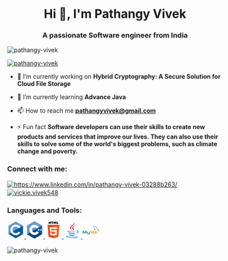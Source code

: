 <h1 align="center">Hi 👋, I'm Pathangy Vivek</h1>
<h3 align="center">A passionate Software engineer from India</h3>

<p align="left"> <img src="https://komarev.com/ghpvc/?username=pathangy-vivek&label=Profile%20views&color=0e75b6&style=flat" alt="pathangy-vivek" /> </p>

<p align="left"> <a href="https://github.com/ryo-ma/github-profile-trophy"><img src="https://github-profile-trophy.vercel.app/?username=pathangy-vivek" alt="pathangy-vivek" /></a> </p>

- 🔭 I’m currently working on **Hybrid Cryptography: A Secure Solution for Cloud File Storage**

- 🌱 I’m currently learning **Advance Java**

- 📫 How to reach me **pathangyvivek@gmail.com**

- ⚡ Fun fact **Software developers can use their skills to create new products and services that improve our lives. They can also use their skills to solve some of the world's biggest problems, such as climate change and poverty.**

<h3 align="left">Connect with me:</h3>
<p align="left">
<a href="https://linkedin.com/in/https://www.linkedin.com/in/pathangy-vivek-03288b263/" target="blank"><img align="center" src="https://raw.githubusercontent.com/rahuldkjain/github-profile-readme-generator/master/src/images/icons/Social/linked-in-alt.svg" alt="https://www.linkedin.com/in/pathangy-vivek-03288b263/" height="30" width="40" /></a>
<a href="https://instagram.com/vickie.vivek548" target="blank"><img align="center" src="https://raw.githubusercontent.com/rahuldkjain/github-profile-readme-generator/master/src/images/icons/Social/instagram.svg" alt="vickie.vivek548" height="30" width="40" /></a>
</p>

<h3 align="left">Languages and Tools:</h3>
<p align="left"> <a href="https://www.cprogramming.com/" target="_blank" rel="noreferrer"> <img src="https://raw.githubusercontent.com/devicons/devicon/master/icons/c/c-original.svg" alt="c" width="40" height="40"/> </a> <a href="https://www.w3schools.com/cpp/" target="_blank" rel="noreferrer"> <img src="https://raw.githubusercontent.com/devicons/devicon/master/icons/cplusplus/cplusplus-original.svg" alt="cplusplus" width="40" height="40"/> </a> <a href="https://www.w3.org/html/" target="_blank" rel="noreferrer"> <img src="https://raw.githubusercontent.com/devicons/devicon/master/icons/html5/html5-original-wordmark.svg" alt="html5" width="40" height="40"/> </a> <a href="https://www.java.com" target="_blank" rel="noreferrer"> <img src="https://raw.githubusercontent.com/devicons/devicon/master/icons/java/java-original.svg" alt="java" width="40" height="40"/> </a> <a href="https://www.mysql.com/" target="_blank" rel="noreferrer"> <img src="https://raw.githubusercontent.com/devicons/devicon/master/icons/mysql/mysql-original-wordmark.svg" alt="mysql" width="40" height="40"/> </a> </p>

<p><img align="center" src="https://github-readme-stats.vercel.app/api/top-langs?username=pathangy-vivek&show_icons=true&locale=en&layout=compact" alt="pathangy-vivek" /></p>
